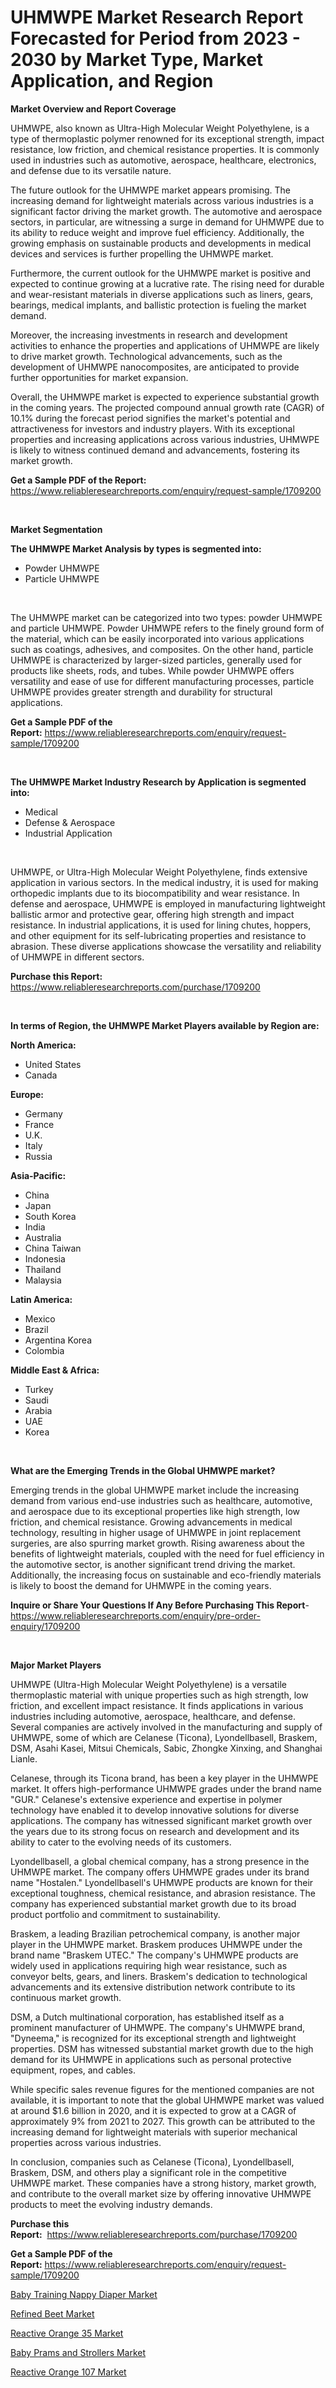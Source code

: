 <p><h1>UHMWPE Market Research Report Forecasted for Period from 2023 -  2030 by Market Type, Market Application, and Region</h1></p><p><strong>Market Overview and Report Coverage</strong></p>
<p><p>UHMWPE, also known as Ultra-High Molecular Weight Polyethylene, is a type of thermoplastic polymer renowned for its exceptional strength, impact resistance, low friction, and chemical resistance properties. It is commonly used in industries such as automotive, aerospace, healthcare, electronics, and defense due to its versatile nature.</p><p>The future outlook for the UHMWPE market appears promising. The increasing demand for lightweight materials across various industries is a significant factor driving the market growth. The automotive and aerospace sectors, in particular, are witnessing a surge in demand for UHMWPE due to its ability to reduce weight and improve fuel efficiency. Additionally, the growing emphasis on sustainable products and developments in medical devices and services is further propelling the UHMWPE market.</p><p>Furthermore, the current outlook for the UHMWPE market is positive and expected to continue growing at a lucrative rate. The rising need for durable and wear-resistant materials in diverse applications such as liners, gears, bearings, medical implants, and ballistic protection is fueling the market demand.</p><p>Moreover, the increasing investments in research and development activities to enhance the properties and applications of UHMWPE are likely to drive market growth. Technological advancements, such as the development of UHMWPE nanocomposites, are anticipated to provide further opportunities for market expansion.</p><p>Overall, the UHMWPE market is expected to experience substantial growth in the coming years. The projected compound annual growth rate (CAGR) of 10.1% during the forecast period signifies the market's potential and attractiveness for investors and industry players. With its exceptional properties and increasing applications across various industries, UHMWPE is likely to witness continued demand and advancements, fostering its market growth.</p></p>
<p><strong>Get a Sample PDF of the Report:</strong> <a href="https://www.reliableresearchreports.com/enquiry/request-sample/1709200">https://www.reliableresearchreports.com/enquiry/request-sample/1709200</a></p>
<p>&nbsp;</p>
<p><strong>Market Segmentation</strong></p>
<p><strong>The UHMWPE Market Analysis by types is segmented into:</strong></p>
<p><ul><li>Powder UHMWPE</li><li>Particle UHMWPE</li></ul></p>
<p>&nbsp;</p>
<p><p>The UHMWPE market can be categorized into two types: powder UHMWPE and particle UHMWPE. Powder UHMWPE refers to the finely ground form of the material, which can be easily incorporated into various applications such as coatings, adhesives, and composites. On the other hand, particle UHMWPE is characterized by larger-sized particles, generally used for products like sheets, rods, and tubes. While powder UHMWPE offers versatility and ease of use for different manufacturing processes, particle UHMWPE provides greater strength and durability for structural applications.</p></p>
<p><strong>Get a Sample PDF of the Report:</strong>&nbsp;<a href="https://www.reliableresearchreports.com/enquiry/request-sample/1709200">https://www.reliableresearchreports.com/enquiry/request-sample/1709200</a></p>
<p>&nbsp;</p>
<p><strong>The UHMWPE Market Industry Research by Application is segmented into:</strong></p>
<p><ul><li>Medical</li><li>Defense & Aerospace</li><li>Industrial Application</li></ul></p>
<p>&nbsp;</p>
<p><p>UHMWPE, or Ultra-High Molecular Weight Polyethylene, finds extensive application in various sectors. In the medical industry, it is used for making orthopedic implants due to its biocompatibility and wear resistance. In defense and aerospace, UHMWPE is employed in manufacturing lightweight ballistic armor and protective gear, offering high strength and impact resistance. In industrial applications, it is used for lining chutes, hoppers, and other equipment for its self-lubricating properties and resistance to abrasion. These diverse applications showcase the versatility and reliability of UHMWPE in different sectors.</p></p>
<p><strong>Purchase this Report:</strong>&nbsp; <a href="https://www.reliableresearchreports.com/purchase/1709200">https://www.reliableresearchreports.com/purchase/1709200</a></p>
<p>&nbsp;</p>
<p><strong>In terms of Region, the UHMWPE Market Players available by Region are:</strong></p>
<p>
    <p> <strong> North America: </strong>
        <ul>
            <li>United States</li>
            <li>Canada</li>
        </ul>
        </p> 
    <p> <strong> Europe: </strong>
        <ul>
            <li>Germany</li>
            <li>France</li>
            <li>U.K.</li>
            <li>Italy</li>
            <li>Russia</li>
        </ul>
        </p> 
    <p> <strong> Asia-Pacific: </strong>
        <ul>
            <li>China</li>
            <li>Japan</li>
            <li>South Korea</li>
            <li>India</li>
            <li>Australia</li>
            <li>China Taiwan</li>
            <li>Indonesia</li>
            <li>Thailand</li>
            <li>Malaysia</li>
        </ul>
        </p> 
    <p> <strong> Latin America: </strong>
        <ul>
            <li>Mexico</li>
            <li>Brazil</li>
            <li>Argentina Korea</li>
            <li>Colombia</li>
        </ul>
        </p> 
    <p> <strong> Middle East & Africa: </strong>
        <ul>
            <li>Turkey</li>
            <li>Saudi</li>
            <li>Arabia</li>
            <li>UAE</li>
            <li>Korea</li>
        </ul>
    </p>
    </p>
<p>&nbsp;</p>
<p><strong>What are the Emerging Trends in the Global UHMWPE market?</strong></p>
<p><p>Emerging trends in the global UHMWPE market include the increasing demand from various end-use industries such as healthcare, automotive, and aerospace due to its exceptional properties like high strength, low friction, and chemical resistance. Growing advancements in medical technology, resulting in higher usage of UHMWPE in joint replacement surgeries, are also spurring market growth. Rising awareness about the benefits of lightweight materials, coupled with the need for fuel efficiency in the automotive sector, is another significant trend driving the market. Additionally, the increasing focus on sustainable and eco-friendly materials is likely to boost the demand for UHMWPE in the coming years.</p></p>
<p><strong>Inquire or Share Your Questions If Any Before Purchasing This Report</strong>- <a href="https://www.reliableresearchreports.com/enquiry/pre-order-enquiry/1709200">https://www.reliableresearchreports.com/enquiry/pre-order-enquiry/1709200</a></p>
<p>&nbsp;</p>
<p><strong>Major Market Players</strong></p>
<p><p>UHMWPE (Ultra-High Molecular Weight Polyethylene) is a versatile thermoplastic material with unique properties such as high strength, low friction, and excellent impact resistance. It finds applications in various industries including automotive, aerospace, healthcare, and defense. Several companies are actively involved in the manufacturing and supply of UHMWPE, some of which are Celanese (Ticona), Lyondellbasell, Braskem, DSM, Asahi Kasei, Mitsui Chemicals, Sabic, Zhongke Xinxing, and Shanghai Lianle.</p><p>Celanese, through its Ticona brand, has been a key player in the UHMWPE market. It offers high-performance UHMWPE grades under the brand name "GUR." Celanese's extensive experience and expertise in polymer technology have enabled it to develop innovative solutions for diverse applications. The company has witnessed significant market growth over the years due to its strong focus on research and development and its ability to cater to the evolving needs of its customers.</p><p>Lyondellbasell, a global chemical company, has a strong presence in the UHMWPE market. The company offers UHMWPE grades under its brand name "Hostalen." Lyondellbasell's UHMWPE products are known for their exceptional toughness, chemical resistance, and abrasion resistance. The company has experienced substantial market growth due to its broad product portfolio and commitment to sustainability.</p><p>Braskem, a leading Brazilian petrochemical company, is another major player in the UHMWPE market. Braskem produces UHMWPE under the brand name "Braskem UTEC." The company's UHMWPE products are widely used in applications requiring high wear resistance, such as conveyor belts, gears, and liners. Braskem's dedication to technological advancements and its extensive distribution network contribute to its continuous market growth.</p><p>DSM, a Dutch multinational corporation, has established itself as a prominent manufacturer of UHMWPE. The company's UHMWPE brand, "Dyneema," is recognized for its exceptional strength and lightweight properties. DSM has witnessed substantial market growth due to the high demand for its UHMWPE in applications such as personal protective equipment, ropes, and cables.</p><p>While specific sales revenue figures for the mentioned companies are not available, it is important to note that the global UHMWPE market was valued at around $1.6 billion in 2020, and it is expected to grow at a CAGR of approximately 9% from 2021 to 2027. This growth can be attributed to the increasing demand for lightweight materials with superior mechanical properties across various industries.</p><p>In conclusion, companies such as Celanese (Ticona), Lyondellbasell, Braskem, DSM, and others play a significant role in the competitive UHMWPE market. These companies have a strong history, market growth, and contribute to the overall market size by offering innovative UHMWPE products to meet the evolving industry demands.</p></p>
<p><strong>Purchase this Report:</strong>&nbsp;&nbsp;<a href="https://www.reliableresearchreports.com/purchase/1709200">https://www.reliableresearchreports.com/purchase/1709200</a></p>
<p></p>
<p><strong>Get a Sample PDF of the Report:</strong>&nbsp;<a href="https://www.reliableresearchreports.com/enquiry/request-sample/1709200">https://www.reliableresearchreports.com/enquiry/request-sample/1709200</a></p>
<p><p><a href="https://medium.com/@reyeshowell655/baby-training-nappy-diaper-market-share-evolution-and-market-growth-trends-2023-2030-c3b940199030">Baby Training Nappy Diaper Market</a></p><p><a href="https://medium.com/@flavietowne/refined-beet-market-share-evolution-and-market-growth-trends-2023-2030-a884e7f7472b">Refined Beet Market</a></p><p><a href="https://github.com/kholmovskayalyudmila/Market-Research-Report-List-1/blob/main/reactive-orange-35-market.md">Reactive Orange 35 Market</a></p><p><a href="https://medium.com/@jarredmertz2772/baby-prams-and-strollers-market-research-report-its-history-and-forecast-2023-to-2030-fd2e3fe7df29">Baby Prams and Strollers Market</a></p><p><a href="https://github.com/zebdakicsin/Market-Research-Report-List-1/blob/main/reactive-orange-107-market.md">Reactive Orange 107 Market</a></p></p>